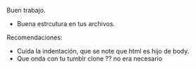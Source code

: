 Buen trabajo.

- Buena estrcutura en tus archivos.

Recomendaciones:

- Cuida la indentación, que se note que html es hijo de body.
- Que onda con tu tumblr clone ?? no era necesario
